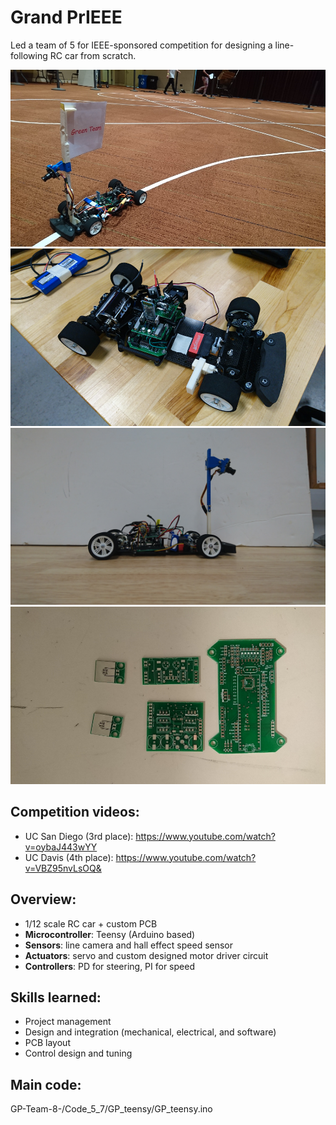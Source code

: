 # Grand PrIEEE

Led a team of 5 for IEEE-sponsored competition for designing a line-following RC car from scratch.

![](/images/track.JPG)
![](/images/iso.JPG)
![](/images/side.JPG)
![](/images/PCB.JPG)

## Competition videos: 
* UC San Diego (3rd place): https://www.youtube.com/watch?v=oybaJ443wYY 
* UC Davis (4th place):  https://www.youtube.com/watch?v=VBZ95nvLsOQ& 

## Overview: 
* 1/12 scale RC car + custom PCB
* __Microcontroller__: Teensy (Arduino based)
* __Sensors__: line camera and hall effect speed sensor
* __Actuators__: servo and custom designed motor driver circuit
* __Controllers__: PD for steering, PI for speed

## Skills learned: 
* Project management
* Design and integration (mechanical, electrical, and software)
* PCB layout
* Control design and tuning

## Main code: 
GP-Team-8-/Code_5_7/GP_teensy/GP_teensy.ino
      
